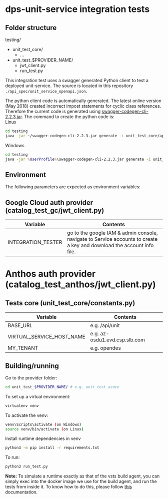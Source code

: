 # dps-unit-service integration tests

## Folder structure

testing/  

* unit_test_core/  
  * ...
* unit_test_$PROVIDER_NAME/  
  * jwt_client.py  
  * run_test.py  

This integration test uses a swagger generated Python client to test a
deployed unit-service. The source is located in this repository
```./api_spec/unit_service_openapi.json```.

The python client code is automatically generated. The latest online version (May 2018)
created incorrect impost statements for cyclic class references. Therefore the current
code is generated using [swagger-codegen-cli-2.2.3.jar](https://repo1.maven.org/maven2/io/swagger/swagger-codegen-cli/2.2.3/swagger-codegen-cli-2.2.3.jar).
The command to create the python code is:  
Linux

```bash
cd testing
java -jar ~/swagger-codegen-cli-2.2.3.jar generate -i unit_test_core/api_spec/unit_service_openapi.json -l python -o unit_test_core/v2
```

Windows

```bat
cd testing
java -jar %UserProfile%\swagger-codegen-cli-2.2.3.jar generate -i unit_test_core\api_spec\unit_service_openapi_v2.json -l python -o unit_test_core\v2
```

## Environment

The following parameters are expected as environment variables:

## Google Cloud auth provider (catalog_test_gc/jwt_client.py)

| Variable | Contents |
|----------|----------|
| INTEGRATION_TESTER | go to the google IAM & admin console, navigate to Service accounts to create a key and download the account info file. |

# Anthos auth provider (catalog_test_anthos/jwt_client.py)

## Tests core (unit_test_core/constants.py)

| Variable | Contents |
|----------|----------|
| BASE_URL | e.g. /api/unit |
| VIRTUAL_SERVICE_HOST_NAME | e.g. az-osdu1.evd.csp.slb.com |
| MY_TENANT | e.g. opendes |

## Building/running

Go to the provider folder:

```bash
cd unit_test_$PROVIDER_NAME/ # e.g. unit_test_azure
```

To set up a virtual environment:

```bash
virtualenv venv
```

To activate the venv:

```bash
venv\Scripts\activate (on Windows)
source venv/bin/activate (on Linux)
```

Install runtime dependencies in venv

```bash
python3 -m pip install -r requirements.txt
```

To run:

```bash
python3 run_test.py
```

**Note:** To simulate a runtime exactly as that of the vsts build agent, you can simply exec into the docker image we use for the build agent, and run the tests from inside it. To know how to do this, please follow [this](https://slb-swt.visualstudio.com/data-at-rest/_git/dps-vsts-build-agent?path=%2FREADME.md&version=GBmaster) documentation.
